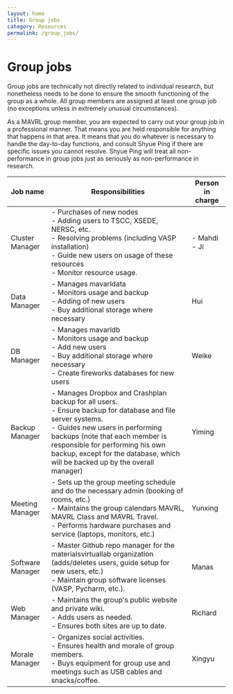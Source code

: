 ```yaml
---
layout: home
title: Group jobs
category: Resources
permalink: /group_jobs/
---
```


# Group jobs

Group jobs are technically not directly related to individual research, but nonetheless needs to be done to ensure the smooth functioning of the group as a whole. All group members are assigned at least one group job (no exceptions unless in extremely unusual circumstances).

As a MAVRL group member, you are expected to carry out your group job in a professional manner. That means you are held responsible for anything that happens in that area. It means that you do whatever is necessary to handle the day-to-day functions, and consult Shyue Ping if there are specific issues you cannot resolve. Shyue Ping will treat all non-performance in group jobs just as seriously as non-performance in research. 

|     Job name     | Responsibilities | Person in charge |
| ---------------- | ---------------- | -------------
| Cluster Manager  | - Purchases of new nodes<br>- Adding users to TSCC, XSEDE, NERSC, etc.<br>- Resolving problems (including VASP installation)<br>- Guide new users on usage of these resources<br>- Monitor resource usage.   | - Mahdi<br>- Ji
| Data Manager     | - Manages mavarldata<br>- Monitors usage and backup<br>- Adding of new users<br>- Buy additional storage where necessary     | Hui
| DB Manager       | - Manages mavarldb<br>- Monitors usage and backup<br>- Add new users<br>- Buy additional storage where necessary<br>- Create fireworks databases for new users     | Weike
| Backup Manager   | - Manages Dropbox and Crashplan backup for all users.<br>- Ensure backup for database and file server systems.<br>- Guides new users in performing backups (note that each member is responsible for performing his own backup, except for the database, which will be backed up by the overall manager)     | Yiming
| Meeting Manager  | - Sets up the group meeting schedule and do the necessary admin (booking of rooms, etc.)<br>- Maintains the group calendars MAVRL, MAVRL Class and MAVRL Travel.<br>- Performs hardware purchases and service (laptops, monitors, etc.)     | Yunxing
| Software Manager | - Master Github repo manager for the materialsvirtuallab organization (adds/deletes users, guide setup for new users, etc.)<br>- Maintain group software licenses (VASP, Pycharm, etc.).     | Manas
| Web Manager      | - Maintains the group's public website and private wiki.<br>- Adds users as needed.<br>- Ensures both sites are up to date.     | Richard
| Morale Manager   | - Organizes social activities.<br>- Ensures health and morale of group members.<br>- Buys equipment for group use and meetings such as USB cables and snacks/coffee.     | Xingyu

